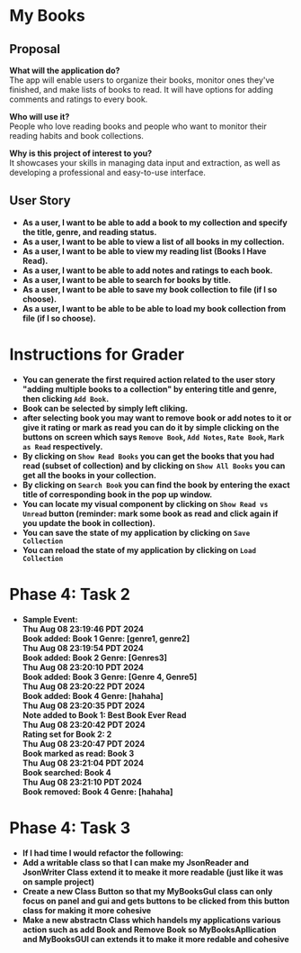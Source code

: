 # My Books

## Proposal

**What will the application do?**\
The app will enable users to organize their books, monitor ones they've finished, and make lists of books to read. It will have options for adding comments and ratings to every book.

**Who will use it?**\
People who love reading books and people who want to monitor their reading habits and book collections.

**Why is this project of interest to you?**\
It showcases your skills in managing data input and extraction, as well as developing a professional and easy-to-use interface.

## User Story

- **As a user, I want to be able to add a book to my collection and specify the title, genre, and reading status.**
- **As a user, I want to be able to view a list of all books in my collection.**
- **As a user, I want to be able to view my reading list (Books I Have Read).**
- **As a user, I want to be able to add notes and ratings to each book.**
- **As a user, I want to be able to search for books by title.**
- **As a user, I want to be able to save my book collection to file (if I so choose).**
- **As a user, I want to be able to be able to load my book collection from file (if I so choose).**

# Instructions for Grader

- **You can generate the first required action related to the user story "adding multiple books to a collection" by entering title and genre, then clicking `Add Book`.**
- **Book can be selected by simply left cliking.**
- **after selecting book you may want to remove book or add notes to it or give it rating or mark as read you can do it by simple clicking on the buttons on screen which says `Remove Book`, `Add Notes`, `Rate Book`, `Mark as Read` respectively.**
- **By clicking on `Show Read Books` you can get the books that you had read (subset of collection) and by clicking on `Show All Books` you can get all the books in your collection.**
- **By clicking on `Search Book` you can find the book by entering the exact title of corresponding book in the pop up window.**
- **You can locate my visual component by clicking on `Show Read vs Unread` button (reminder: mark some book as read and click again if you update the book in collection).**
- **You can save the state of my application by clicking on `Save Collection`**
- **You can reload the state of my application by clicking on `Load Collection`**

# Phase 4: Task 2
- **Sample Event:**\
**Thu Aug 08 23:19:46 PDT 2024**\
**Book added: Book 1 Genre: [genre1, genre2]**\
**Thu Aug 08 23:19:54 PDT 2024**\
**Book added: Book 2 Genre: [Genres3]**\
**Thu Aug 08 23:20:10 PDT 2024**\
**Book added: Book 3 Genre: [Genre 4, Genre5]**\
**Thu Aug 08 23:20:22 PDT 2024**\
**Book added: Book 4 Genre: [hahaha]**\
**Thu Aug 08 23:20:35 PDT 2024**\
**Note added to Book 1: Best Book Ever Read**\
**Thu Aug 08 23:20:42 PDT 2024**\
**Rating set for Book 2: 2**\
**Thu Aug 08 23:20:47 PDT 2024**\
**Book marked as read: Book 3**\
**Thu Aug 08 23:21:04 PDT 2024**\
**Book searched: Book 4**\
**Thu Aug 08 23:21:10 PDT 2024**\
**Book removed: Book 4 Genre: [hahaha]**

# Phase 4: Task 3
- **If I had time I would refactor the following:**
- **Add a writable class so that I can make my JsonReader and JsonWriter Class extend it to meake it more readable (just like it was on sample project)**
- **Create a new Class Button so that my MyBooksGuI class can only focus on panel and gui and gets buttons to be clicked from this button class for making it more cohesive**
- **Make a new abstractn Class which handels my applications various action such as add Book and Remove Book so MyBooksApllication and MyBooksGUI can extends it to make it more redable and cohesive**